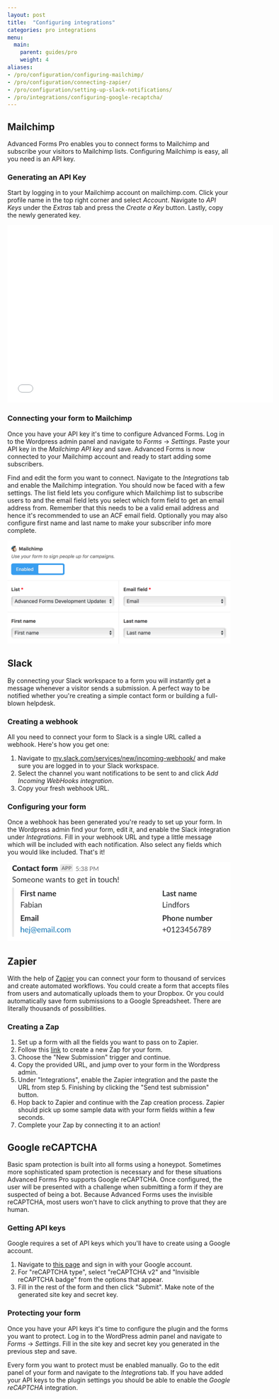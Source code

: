 ```yaml
---
layout: post
title:  "Configuring integrations"
categories: pro integrations
menu:
  main:
    parent: guides/pro
    weight: 4
aliases:
- /pro/configuration/configuring-mailchimp/
- /pro/configuration/connecting-zapier/
- /pro/configuration/setting-up-slack-notifications/
- /pro/integrations/configuring-google-recaptcha/
---
```


## Mailchimp

Advanced Forms Pro enables you to connect forms to Mailchimp and subscribe your visitors to Mailchimp lists. Configuring Mailchimp is easy, all you need is an API key.

### Generating an API Key

Start by logging in to your Mailchimp account on mailchimp.com. Click your profile name in the top right corner and select *Account*. Navigate to *API Keys* under the *Extras* tab and press the *Create a Key* button. Lastly, copy the newly generated key.

<iframe src="//fast.wistia.net/embed/iframe/0x8n36j330" allowtransparency="true" frameborder="0" scrolling="no" class="wistia_embed" name="wistia_embed" allowfullscreen="allowfullscreen" mozallowfullscreen="mozallowfullscreen" webkitallowfullscreen="webkitallowfullscreen" oallowfullscreen="oallowfullscreen" msallowfullscreen="msallowfullscreen" width="600" height="400"></iframe>

### Connecting your form to Mailchimp

Once you have your API key it's time to configure Advanced Forms. Log in to the Wordpress admin panel and navigate to *Forms* → *Settings*. Paste your API key in the *Mailchimp API key* and save. Advanced Forms is now connected to your Mailchimp account and ready to start adding some subscribers.

Find and edit the form you want to connect. Navigate to the *Integrations* tab and enable the Mailchimp integration. You should now be faced with a few settings. The list field lets you configure which Mailchimp list to subscribe users to and the email field lets you select which form field to get an email address from. Remember that this needs to be a valid email address and hence it's recommended to use an ACF email field. Optionally you may also configure first name and last name to make your subscriber info more complete.

![Mailchimp form settings](/images/mailchimp-settings.png)

## Slack

By connecting your Slack workspace to a form you will instantly get a message whenever a visitor sends a submission. A perfect way to be notified whether you're creating a simple contact form or building a full-blown helpdesk.

### Creating a webhook

All you need to connect your form to Slack is a single URL called a webhook. Here's how you get one:

1. Navigate to [my.slack.com/services/new/incoming-webhook/](https://my.slack.com/services/new/incoming-webhook/) and make sure you are logged in to your Slack workspace.
2. Select the channel you want notifications to be sent to and click *Add Incoming WebHooks integration*.
3. Copy your fresh webhook URL.

### Configuring your form

Once a webhook has been generated you're ready to set up your form. In the Wordpress admin find your form, edit it, and enable the Slack integration under *Integrations*. Fill in your webhook URL and type a little message which will be included with each notification. Also select any fields which you would like included. That's it!

![Example of a Slack notification](/images/slack-notification.png)

## Zapier

With the help of [Zapier](https://zapier.com) you can connect your form to thousand of services and create automated workflows. You could create a form that accepts files from users and automatically uploads them to your Dropbox. Or you could automatically save form submissions to a Google Spreadsheet. There are literally thousands of possibilities.

### Creating a Zap

1. Set up a form with all the fields you want to pass on to Zapier.
1. Follow this [link](https://zapier.com/developer/public-invite/95660/7dcf09778552a90e3ff6333781b3f3af/) to create a new Zap for your form.
2. Choose the "New Submission" trigger and continue.
3. Copy the provided URL,  and jump over to your form in the Wordpress admin.
4. Under "Integrations", enable the Zapier integration and the paste the URL from step 5. Finishing by clicking the "Send test submission" button.
5. Hop back to Zapier and continue with the Zap creation process. Zapier should pick up some sample data with your form fields within a few seconds.
6. Complete your Zap by connecting it to an action!

## Google reCAPTCHA

Basic spam protection is built into all forms using a honeypot. Sometimes more sophisticated spam protection is necessary and for these situations Advanced Forms Pro supports Google reCAPTCHA. Once configured, the user will be presented with a challenge when submitting a form if they are suspected of being a bot. Because Advanced Forms uses the invisible reCAPTCHA, most users won't have to click anything to prove that they are human.

### Getting API keys

Google requires a set of API keys which you'll have to create using a Google account.

1. Navigate to [this page](https://www.google.com/recaptcha/admin/create) and sign in with your Google account.
2. For "reCAPTCHA type", select "reCAPTCHA v2" and "Invisible reCAPTCHA badge" from the options that appear.
3. Fill in the rest of the form and then click "Submit". Make note of the generated site key and secret key.

### Protecting your form

Once you have your API keys it's time to configure the plugin and the forms you want to protect. Log in to the WordPress admin panel and navigate to *Forms* → *Settings*. Fill in the site key and secret key you generated in the previous step and save.

Every form you want to protect must be enabled manually. Go to the edit panel of your form and navigate to the *Integrations* tab. If you have added your API keys to the plugin settings you should be able to enable the *Google reCAPTCHA* integration.